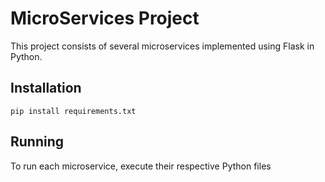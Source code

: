 # MicroServices Project
This project consists of several microservices implemented using Flask in Python. 


## Installation  
```
pip install requirements.txt
```
## Running
To run each microservice, execute their respective Python files  


